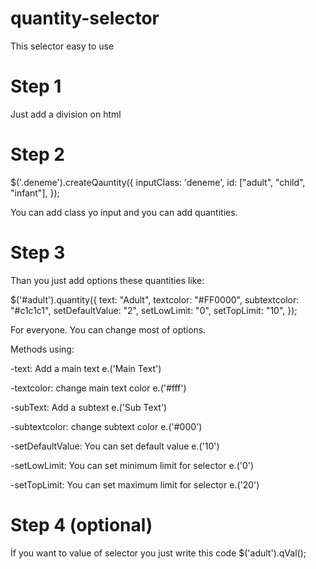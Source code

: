 # quantity-selector

This selector easy to use

# Step 1

Just add a division on html

# Step 2
$('.deneme').createQauntity({
            inputClass: 'deneme',
            id: ["adult", "child", "infant"],
        });     
        
You can add class yo input and you can add quantities. 

# Step 3
Than you just add options these quantities like:

$('#adult').quantity({
            text: "Adult",
            textcolor: "#FF0000",
            subtextcolor: "#c1c1c1",
            setDefaultValue: "2",
            setLowLimit: "0",
            setTopLimit: "10",
        });
              
For everyone. You can change most of options.

Methods using:

-text: Add a main text  e.('Main Text')

-textcolor: change main text color   e.('#fff')

-subText: Add a subtext    e.('Sub Text')

-subtextcolor: change subtext color   e.('#000')

-setDefaultValue: You can set default value   e.('10')

-setLowLimit: You can set minimum limit for selector  e.('0')

-setTopLimit: You can set maximum limit for selector  e.('20')

# Step 4 (optional)
İf you want to value of selector you just write this code  $('adult').qVal();

